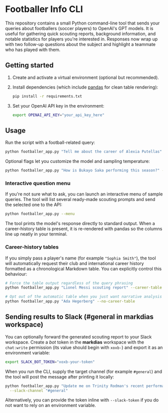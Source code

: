 # Footballer Info CLI

This repository contains a small Python command-line tool that sends your
queries about footballers (soccer players) to OpenAI's GPT models. It is useful
for gathering quick scouting reports, background information, and notable
statistics for players you're interested in. Responses now wrap up with two
follow-up questions about the subject and highlight a teammate who has played
with them.

## Getting started

1. Create and activate a virtual environment (optional but recommended).
2. Install dependencies (which include [pandas](https://pandas.pydata.org/) for clean table rendering):

   ```bash
   pip install -r requirements.txt
   ```

3. Set your OpenAI API key in the environment:

   ```bash
   export OPENAI_API_KEY="your_api_key_here"
   ```

## Usage

Run the script with a football-related query:

```bash
python footballer_app.py "Tell me about the career of Alexia Putellas"
```

Optional flags let you customize the model and sampling temperature:

```bash
python footballer_app.py "How is Bukayo Saka performing this season?" --model gpt-4.1 --temperature 0.4
```

### Interactive question menu

If you're not sure what to ask, you can launch an interactive menu of sample
queries. The tool will list several ready-made scouting prompts and send the
selected one to the API:

```bash
python footballer_app.py --menu
```

The tool prints the model's response directly to standard output. When a
career-history table is present, it is re-rendered with pandas so the columns
line up neatly in your terminal.

### Career-history tables

If you simply pass a player's name (for example `"Sophia Smith"`), the tool will
automatically request their club and international career history formatted as a
chronological Markdown table. You can explicitly control this behaviour:

```bash
# Force the table output regardless of the query phrasing
python footballer_app.py "Lionel Messi scouting report" --career-table

# Opt out of the automatic table when you just want narrative analysis
python footballer_app.py "Ada Hegerberg" --no-career-table
```

## Sending results to Slack (#general in markdias workspace)

You can optionally forward the generated scouting report to your Slack workspace.
Create a *bot* token in the **markdias** workspace with the `chat:write`
permission (its value should begin with `xoxb-`) and export it as an
environment variable:

```bash
export SLACK_BOT_TOKEN="xoxb-your-token"
```

When you run the CLI, supply the target channel (for example `#general`) and the
tool will post the message after printing it locally:

```bash
python footballer_app.py "Update me on Trinity Rodman's recent performances" \
  --slack-channel "#general"
```

Alternatively, you can provide the token inline with `--slack-token` if you do
not want to rely on an environment variable.
